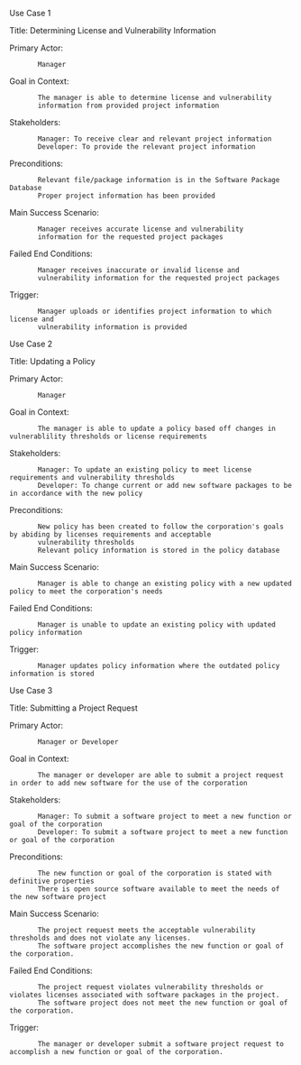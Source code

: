 Use Case 1

Title: Determining License and Vulnerability Information

Primary Actor:

           Manager

Goal in Context: 

           The manager is able to determine license and vulnerability
           information from provided project information

Stakeholders:

           Manager: To receive clear and relevant project information
           Developer: To provide the relevant project information

Preconditions:

           Relevant file/package information is in the Software Package Database
           Proper project information has been provided

Main Success Scenario: 

           Manager receives accurate license and vulnerability
           information for the requested project packages

Failed End Conditions: 
           
           Manager receives inaccurate or invalid license and
           vulnerability information for the requested project packages

Trigger: 
      
           Manager uploads or identifies project information to which license and
           vulnerability information is provided
           
           
           
           
Use Case 2

Title: Updating a Policy

Primary Actor: 

           Manager

Goal in Context: 

           The manager is able to update a policy based off changes in vulnerablility thresholds or license requirements

Stakeholders:

           Manager: To update an existing policy to meet license requirements and vulnerability thresholds
           Developer: To change current or add new software packages to be in accordance with the new policy

Preconditions:

           New policy has been created to follow the corporation's goals by abiding by licenses requirements and acceptable
           vulnerability thresholds
           Relevant policy information is stored in the policy database

Main Success Scenario:

           Manager is able to change an existing policy with a new updated policy to meet the corporation's needs

Failed End Conditions:

           Manager is unable to update an existing policy with updated policy information

Trigger:
           
           Manager updates policy information where the outdated policy information is stored
           



Use Case 3

Title: Submitting a Project Request

Primary Actor: 

           Manager or Developer

Goal in Context:

           The manager or developer are able to submit a project request in order to add new software for the use of the corporation

Stakeholders:

           Manager: To submit a software project to meet a new function or goal of the corporation
           Developer: To submit a software project to meet a new function or goal of the corporation

Preconditions:

           The new function or goal of the corporation is stated with definitive properties
           There is open source software available to meet the needs of the new software project

Main Success Scenario:

           The project request meets the acceptable vulnerability thresholds and does not violate any licenses.
           The software project accomplishes the new function or goal of the corporation.

Failed End Conditions:

           The project request violates vulnerability thresholds or violates licenses associated with software packages in the project.
           The software project does not meet the new function or goal of the corporation.

Trigger:

           The manager or developer submit a software project request to accomplish a new function or goal of the corporation.
